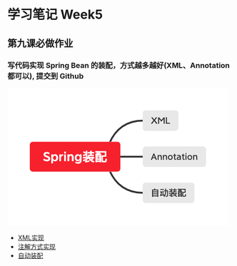 # 学习笔记 Week5

## 第九课必做作业

###  写代码实现 Spring Bean 的装配，方式越多越好(XML、Annotation 都可以), 提交到 Github

![图](Spring装配.png)

* [XML实现](GeekTimeWork9/src/main/java/pers/peixinyi/work9/AnnotationsConfigDemo.java)
* [注解方式实现](GeekTimeWork9/src/main/java/pers/peixinyi/work9/XmlConfigDemo.java)
* [自动装配](GeekTimeWork9/src/test/java/pers/peixinyi/work9/test/AutowiredConfigTest.java)
